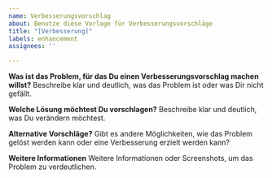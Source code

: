 ```yaml
---
name: Verbesserungsvorschlag
about: Benutze diese Vorlage für Verbesserungsvorschläge
title: "[Verbesserung]"
labels: enhancement
assignees: ''

---
```


**Was ist das Problem, für das Du einen Verbesserungsvorschlag machen willst?**
Beschreibe klar und deutlich, was das Problem ist oder was Dir nicht gefällt. 

**Welche Lösung möchtest Du vorschlagen?**
Beschreibe klar und deutlich, was Du verändern möchtest.

**Alternative Vorschläge?**
Gibt es andere Möglichkeiten, wie das Problem gelöst werden kann oder eine Verbesserung erzielt werden kann?

**Weitere Informationen**
Weitere Informationen oder Screenshots, um das Problem zu verdeutlichen.
